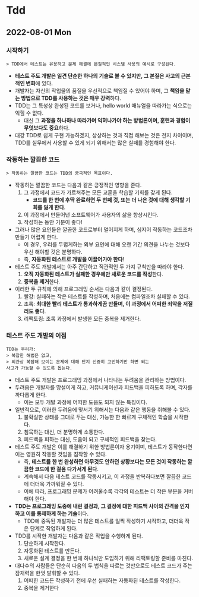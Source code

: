 # Tdd
## 2022-08-01 Mon

### 시작하기
```
> TDD에서 테스트는 유용하고 문제 해결에 본질적인 시스템 사용의 예시로 구성된다.
``` 
* **테스트 주도 개발은 일견 단순한 하나의 기술로 볼 수 있지만, 그 본질은 사고의 근본적인 변화**에 있다.
* 개발자는 자신의 작업물의 품질을 우선적으로 책임질 수 있어야 하며, 그 **책임을 맡는 방법으로 TDD를 사용하는 것은 매우 강력**하다.
* TDD는 그 특성상 완성된 코드를 보거나, hello world 매뉴얼을 따라가는 식으로는 익힐 수 없다.
  * 대신 그 **과정을 하나하나 따라가며 익혀나가야 하는 방법론이며, 훈련과 경험이 무엇보다도 중요**하다.
* 대강 TDD로 쉽게 구현 가능하겠지, 상상하는 것과 직접 해보는 것은 천지 차이이며, TDD를 실무에서 사용할 수 있게 되기 위해서는 많은 실패를 경험해야 한다.

### 작동하는 깔끔한 코드
```
> 작동하는 깔끔한 코드는 TDD의 궁극적인 목표이다.
```
* 작동하는 깔끔한 코드는 다음과 같은 긍정적인 영향을 준다.
  1. 그 과정에서 코드가 가르쳐주는 모든 교훈을 학습할 기회를 갖게 된다.
     * **코드를 한 번에 후딱 완료하면 두 번째 것, 또는 더 나은 것에 대해 생각할 기회를 잃게 한다**.
  2. 이 과정에서 만들어낸 소프트웨어가 사용자의 삶을 향상시킨다.
  3. 작성하는 동안 기분이 좋다!
* 그러나 많은 요인들은 깔끔한 코드로부터 멀어지게 하며, 심지어 작동하는 코드조차 만들기 어렵게 한다.
  * 이 경우, 우리를 두렵게하는 외부 요인에 대해 오랜 기간 의견을 나누는 것보다 우선 해야할 것은 분명하다.
  * 즉, **자동화된 테스트로 개발을 이끌어가야 한다**!
* 테스트 주도 개발에서는 아주 간단하고 직관적인 두 가지 규칙만을 따라야 한다.
  1. **오직 자동화된 테스트가 실패한 경우에만 새로운 코드를 작성**한다.
  2. **중복을 제거**한다.
* 이러한 두 규칙에 의해 프로그래밍 순서는 다음과 같이 결정된다.
  1. 빨강: 실패하는 작은 테스트를 작성하며, 처음에는 컴파일조차 실패할 수 있다.
  2. 초록: **최대한 빨리 테스트가 통과하게끔 만들며, 이 과정에서 어떠한 죄악을 저질러도 좋다**.
  3. 리팩토링: 초록 과정에서 발생한 모든 중복을 제거한다.

### 테스트 주도 개발의 이점
```
TDD는 우리가:
> 복잡한 해법은 없고,
> 외관상 복잡해 보이는 문제에 대해 단지 신중히 고민하기만 하면 되는
사고가 가능할 수 있도록 돕는다. 
```
* 테스트 주도 개발은 프로그래밍 과정에서 나타나는 두려움을 관리하는 방법이다.
* 두려움은 개발자를 망설이게 하고, 커뮤니케이션과 피드백을 피하도록 하며, 각자를 까다롭게 한다.
  * 이는 모두 개발 과정에 어떠한 도움도 되지 않는 특징이다.
* 일반적으로, 이러한 두려움에 맞서기 위해서는 다음과 같은 행동을 취해볼 수 있다.
  1. 불확실한 상태를 그대로 두는 대신, 가능한 한 빠르게 구체적인 학습을 시작한다.
  2. 침묵하는 대신, 더 분명하게 소통한다.
  3. 피드백을 피하는 대신, 도움이 되고 구체적인 피드백을 찾는다.
* 테스트 주도 개발은 이를 해결하기 위한 방법론이자 용기이며, 테스트가 동작한다면 이는 영원히 작동할 것임을 짐작할 수 있다.
  * 즉, **테스트를 한 번 완성하면 아무것도 안하던 상황보다는 모든 것이 작동하는 깔끔한 코드에 한 걸음 다가서게 된다**.
  * 계속해서 다음 테스트 코드를 작동시키고, 이 과정을 반복하다보면 깔끔한 코드에 더더욱 가까워질 수 있다.
  * 이에 따라, 프로그래밍 문제가 어려울수록 각각의 테스트는 더 작은 부분을 커버해야 한다.
* **TDD는 프로그래밍 도중에 내린 결정과, 그 결정에 대한 피드백 사이의 간격을 인지하고 이를 통제하게 하는 기술**이다.
  * TDD에 중독된 개발자는 더 많은 테스트를 일찍 작성하기 시작하고, 더더욱 작은 단계로 작업하게 된다.
* TDD를 시작한 개발자는 다음과 같은 작업을 수행하게 된다.
  1. 단순하게 시작한다.
  2. 자동화된 테스트를 만든다.
  3. 새로운 설계 결정을 한 번에 하나씩만 도입하기 위해 리팩토링할 준비를 마친다.
* 대다수의 사람들은 단순히 다음의 두 법칙을 따르는 것만으로도 테스트 코드가 주는 잠재력을 한껏 발휘할 수 있다.
  1. 어떠한 코드든 작성하기 전에 우선 실패하는 자동화된 테스트를 작성한다.
  2. 중복을 제거한다